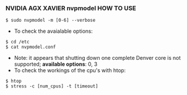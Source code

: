 ### NVIDIA AGX XAVIER nvpmodel HOW TO USE
``` shell
$ sudo nvpmodel -m [0-6] --verbose
```
- To check the avaialable options:
``` shell
$ cd /etc
$ cat nvpmodel.conf
```
- Note: it appears that shutting down one complete Denver core is not supported; **available options**: 0, 3
- To check the workings of the cpu's with htop:
``` shell
$ htop
$ stress -c [num_cpus] -t [timeout]
```
